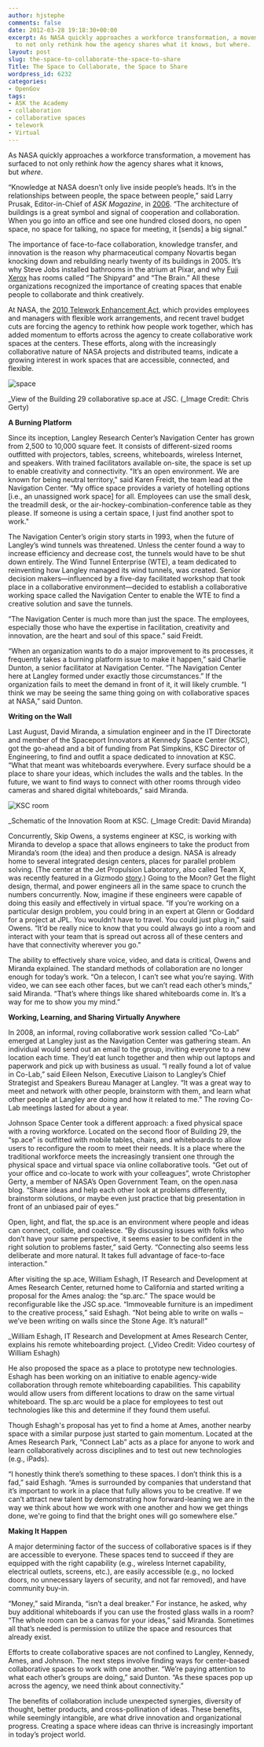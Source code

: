```yaml
---
author: hjstephe
comments: false
date: 2012-03-28 19:18:30+00:00
excerpt: As NASA quickly approaches a workforce transformation, a movement has surfaced
  to not only rethink how the agency shares what it knows, but where.
layout: post
slug: the-space-to-collaborate-the-space-to-share
Title: The Space to Collaborate, the Space to Share
wordpress_id: 6232
categories:
- OpenGov
tags:
- ASK the Academy
- collaboration
- collaborative spaces
- telework
- Virtual
---
```


As NASA quickly approaches a workforce transformation, a movement has surfaced to not only rethink _how_ the agency shares what it knows, but _where_.

“Knowledge at NASA doesn’t only live inside people’s heads. It’s in the relationships between people, the space between people,” said Larry Prusak, Editor-in-Chief of _ASK Magazine_, in [2006](https://sna.hq.nasa.gov/watch?v=yOF_Ir1YKl8). “The architecture of buildings is a great symbol and signal of cooperation and collaboration. When you go into an office and see one hundred closed doors, no open space, no space for talking, no space for meeting, it [sends] a big signal.”

The importance of face-to-face collaboration, knowledge transfer, and innovation is the reason why pharmaceutical company Novartis began knocking down and rebuilding nearly twenty of its buildings in 2005. It’s why Steve Jobs installed bathrooms in the atrium at Pixar, and why [Fuji Xerox](http://www.nasa.gov/offices/oce/appel/ask/issues/41/41i_potential.html) has rooms called “The Shipyard” and “The Brain.” All these organizations recognized the importance of creating spaces that enable people to collaborate and think creatively.

At NASA, the [2010 Telework Enhancement Act](http://www.gpo.gov/fdsys/pkg/BILLS-111hr1722enr/pdf/BILLS-111hr1722enr.pdf), which provides employees and managers with flexible work arrangements, and recent travel budget cuts are forcing the agency to rethink how people work together, which has added momentum to efforts across the agency to create collaborative work spaces at the centers. These efforts, along with the increasingly collaborative nature of NASA projects and distributed teams, indicate a growing interest in work spaces that are accessible, connected, and flexible.

![space](http://open.nasa.gov/wp-content/uploads/2012/03/space-300x224.jpg)















_View of the Building 29 collaborative sp.ace at JSC. (_Image Credit: Chris Gerty)

**A Burning Platform**

Since its inception, Langley Research Center’s Navigation Center has grown from 2,500 to 10,000 square feet. It consists of different-sized rooms outfitted with projectors, tables, screens, whiteboards, wireless Internet, and speakers. With trained facilitators available on-site, the space is set up to enable creativity and connectivity. "It’s an open environment. We are known for being neutral territory," said Karen Freidt, the team lead at the Navigation Center. “My office space provides a variety of hotelling options [i.e., an unassigned work space] for all. Employees can use the small desk, the treadmill desk, or the air-hockey-combination-conference table as they please. If someone is using a certain space, I just find another spot to work."

The Navigation Center’s origin story starts in 1993, when the future of Langley’s wind tunnels was threatened. Unless the center found a way to increase efficiency and decrease cost, the tunnels would have to be shut down entirely. The Wind Tunnel Enterprise (WTE), a team dedicated to reinventing how Langley managed its wind tunnels, was created. Senior decision makers—influenced by a five-day facilitated workshop that took place in a collaborative environment—decided to establish a collaborative working space called the Navigation Center to enable the WTE to find a creative solution and save the tunnels.

“The Navigation Center is much more than just the space. The employees, especially those who have the expertise in facilitation, creativity and innovation, are the heart and soul of this space.” said Freidt.

“When an organization wants to do a major improvement to its processes, it frequently takes a burning platform issue to make it happen,” said Charlie Dunton, a senior facilitator at Navigation Center. “The Navigation Center here at Langley formed under exactly those circumstances.” If the organization fails to meet the demand in front of it, it will likely crumble. “I think we may be seeing the same thing going on with collaborative spaces at NASA,” said Dunton.

**Writing on the Wall**

Last August, David Miranda, a simulation engineer and in the IT Directorate and member of the Spaceport Innovators at Kennedy Space Center (KSC), got the go-ahead and a bit of funding from Pat Simpkins, KSC Director of Engineering, to find and outfit a space dedicated to innovation at KSC. “What that meant was whiteboards everywhere. Every surface should be a place to share your ideas, which includes the walls and the tables. In the future, we want to find ways to connect with other rooms through video cameras and shared digital whiteboards,” said Miranda.

![KSC room](http://open.nasa.gov/wp-content/uploads/2012/03/KSC-300x199.jpg)













_Schematic of the Innovation Room at KSC. (_Image Credit: David Miranda)

Concurrently, Skip Owens, a systems engineer at KSC, is working with Miranda to develop a space that allows engineers to take the product from Miranda’s room (the idea) and then produce a design. NASA is already home to several integrated design centers, places for parallel problem solving. (The center at the Jet Propulsion Laboratory, also called Team X, was recently featured in a Gizmodo [story](https://sna.hq.nasa.gov/5881653/,DanaInfo=gizmodo.com+this-is-how-spaceships-are-born).) Going to the Moon? Get the flight design, thermal, and power engineers all in the same space to crunch the numbers concurrently. Now, imagine if these engineers were capable of doing this easily and effectively in virtual space. “If you’re working on a particular design problem, you could bring in an expert at Glenn or Goddard for a project at JPL. You wouldn’t have to travel. You could just plug in,” said Owens. “It’d be really nice to know that you could always go into a room and interact with your team that is spread out across all of these centers and have that connectivity wherever you go."

The ability to effectively share voice, video, and data is critical, Owens and Miranda explained. The standard methods of collaboration are no longer enough for today’s work. “On a telecon, I can’t see what you’re saying. With video, we can see each other faces, but we can’t read each other’s minds,” said Miranda. “That’s where things like shared whiteboards come in. It’s a way for me to show you my mind.”

**Working, Learning, and Sharing Virtually Anywhere**

In 2008, an informal, roving collaborative work session called “Co-Lab” emerged at Langley just as the Navigation Center was gathering steam. An individual would send out an email to the group, inviting everyone to a new location each time. They’d eat lunch together and then whip out laptops and paperwork and pick up with business as usual. “I really found a lot of value in Co-Lab,” said Eileen Nelson, Executive Liaison to Langley’s Chief Strategist and Speakers Bureau Manager at Langley. “It was a great way to meet and network with other people, brainstorm with them, and learn what other people at Langley are doing and how it related to me.” The roving Co-Lab meetings lasted for about a year.

Johnson Space Center took a different approach: a fixed physical space with a roving workforce. Located on the second floor of Building 29, the “sp.ace” is outfitted with mobile tables, chairs, and whiteboards to allow users to reconfigure the room to meet their needs. It is a place where the traditional workforce meets the increasingly transient one through the physical space and virtual space via online collaborative tools. “Get out of your office and co-locate to work with your colleagues”, wrote Christopher Gerty, a member of NASA’s Open Government Team, on the open.nasa blog. “Share ideas and help each other look at problems differently, brainstorm solutions, or maybe even just practice that big presentation in front of an unbiased pair of eyes.”

Open, light, and flat, the sp.ace is an environment where people and ideas can connect, collide, and coalesce. “By discussing issues with folks who don’t have your same perspective, it seems easier to be confident in the right solution to problems faster,” said Gerty. “Connecting also seems less deliberate and more natural. It takes full advantage of face-to-face interaction.”

After visiting the sp.ace, William Eshagh, IT Research and Development at Ames Research Center, returned home to California and started writing a proposal for the Ames analog: the “sp.arc.” The space would be reconfigurable like the JSC sp.ace. “Immoveable furniture is an impediment to the creative process,” said Eshagh. “Not being able to write on walls – we’ve been writing on walls since the Stone Age. It’s natural!”


_William Eshagh, IT Research and Development at Ames Research Center, explains his remote whiteboarding project. (_Video Credit: Video courtesy of William Eshagh)

He also proposed the space as a place to prototype new technologies. Eshagh has been working on an initiative to enable agency-wide collaboration through remote whiteboarding capabilities. This capability would allow users from different locations to draw on the same virtual whiteboard. The sp.arc would be a place for employees to test out technologies like this and determine if they found them useful.

Though Eshagh's proposal has yet to find a home at Ames, another nearby space with a similar purpose just started to gain momentum. Located at the Ames Research Park, “Connect Lab” acts as a place for anyone to work and learn collaboratively across disciplines and to test out new technologies (e.g., iPads).

“I honestly think there’s something to these spaces. I don’t think this is a fad,” said Eshagh. “Ames is surrounded by companies that understand that it’s important to work in a place that fully allows you to be creative. If we can’t attract new talent by demonstrating how forward-leaning we are in the way we think about how we work with one another and how we get things done, we're going to find that the bright ones will go somewhere else.”

**Making It Happen**

A major determining factor of the success of collaborative spaces is if they are accessible to everyone. These spaces tend to succeed if they are equipped with the right capability (e.g., wireless Internet capability, electrical outlets, screens, etc.), are easily accessible (e.g., no locked doors, no unnecessary layers of security, and not far removed), and have community buy-in.

“Money,” said Miranda, “isn’t a deal breaker.” For instance, he asked, why buy additional whiteboards if you can use the frosted glass walls in a room? “The whole room can be a canvas for your ideas,” said Miranda. Sometimes all that’s needed is permission to utilize the space and resources that already exist.

Efforts to create collaborative spaces are not confined to Langley, Kennedy, Ames, and Johnson. The next steps involve finding ways for center-based collaborative spaces to work with one another. “We’re paying attention to what each other’s groups are doing,” said Dunton. “As these spaces pop up across the agency, we need think about connectivity.”

The benefits of collaboration include unexpected synergies, diversity of thought, better products, and cross-pollination of ideas. These benefits, while seemingly intangible, are what drive innovation and organizational progress. Creating a space where ideas can thrive is increasingly important in today’s project world.
